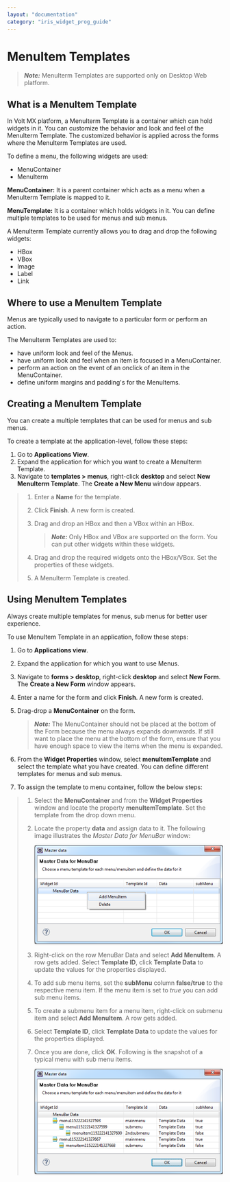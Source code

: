 ```yaml
---
layout: "documentation"
category: "iris_widget_prog_guide"
---
```

                              

MenuItem Templates
==================

> **_Note:_** MenuIterm Templates are supported only on Desktop Web platform.

What is a MenuItem Template
---------------------------

In Volt MX platform, a MenuIterm Template is a container which can hold widgets in it. You can customize the behavior and look and feel of the MenuIterm Template. The customized behavior is applied across the forms where the MenuIterm Templates are used.

To define a menu, the following widgets are used:

*   MenuContainer
*   MenuIterm

**MenuContainer:** It is a parent container which acts as a menu when a MenuIterm Template is mapped to it.

**MenuTemplate:** It is a container which holds widgets in it. You can define multiple templates to be used for menus and sub menus.

A MenuIterm Template currently allows you to drag and drop the following widgets:

*   HBox
*   VBox
*   Image
*   Label
*   Link

Where to use a MenuItem Template
--------------------------------

Menus are typically used to navigate to a particular form or perform an action.

The MenuIterm Templates are used to:

*   have uniform look and feel of the Menus.
*   have uniform look and feel when an item is focused in a MenuContainer.
*   perform an action on the event of an onclick of an item in the MenuContainer.
*   define uniform margins and padding's for the MenuItems.

Creating a MenuItem Template
----------------------------

You can create a multiple templates that can be used for menus and sub menus.

To create a template at the application-level, follow these steps:

1.  Go to **Applications View**.
2.  Expand the application for which you want to create a MenuIterm Template.
3.  Navigate to **templates > menus**, right-click **desktop** and select **New MenuIterm Template**. The **Create a New Menu** window appears.

> 1.  Enter a **Name** for the template.
> 2.  Click **Finish**. A new form is created.
> 3.  Drag and drop an HBox and then a VBox within an HBox.
>     
>     > **_Note:_** Only HBox and VBox are supported on the form. You can put other widgets within these widgets.
>     
> 4.  Drag and drop the required widgets onto the HBox/VBox. Set the properties of these widgets.
> 5.  A MenuIterm Template is created.

Using MenuItem Templates
------------------------

Always create multiple templates for menus, sub menus for better user experience.

To use MenuItem Template in an application, follow these steps:

1.  Go to **Applications view**.
2.  Expand the application for which you want to use Menus.
3.  Navigate to **forms > desktop**, right-click **desktop** and select **New Form**. The **Create a New Form** window appears.
4.  Enter a name for the form and click **Finish**. A new form is created.
5.  Drag-drop a **MenuContainer** on the form.
    
    > **_Note:_** The MenuContainer should not be placed at the bottom of the Form because the menu always expands downwards. If still want to place the menu at the bottom of the form, ensure that you have enough space to view the items when the menu is expanded.
    
6.  From the **Widget Properties** window, select **menuItemTemplate** and select the template what you have created. You can define different templates for menus and sub menus.
7.  To assign the template to menu container, follow the below steps:

> 1.  Select the **MenuContainer** and from the **Widget Properties** window and locate the property **menuItemTemplate**. Set the template from the drop down menu.
> 2.  Locate the property **data** and assign data to it. The following image illustrates the _Master Data for MenuBar_ window:  
>       
>     ![](Resources/Images/masterdata_menucontainer.png)
> 3.  Right-click on the row MenuBar Data and select **Add MenuItem**. A row gets added. Select **Template ID**, click **Template Data** to update the values for the properties displayed.
> 4.  To add sub menu items, set the **subMenu** column **false/true** to the respective menu item. If the menu item is set to _true_ you can add sub menu items.
> 5.  To create a submenu item for a menu item, right-click on submenu item and select **Add MenuItem**. A row gets added.
> 6.  Select **Template ID**, click **Template Data** to update the values for the properties displayed.
> 7.  Once you are done, click **OK**. Following is the snapshot of a typical menu with sub menu items.  
>       
>     ![](Resources/Images/menuexample.png)

